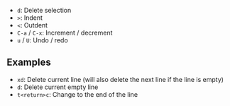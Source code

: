 - `d`: Delete selection
- `>`: Indent
- `<`: Outdent
- `C-a` / `C-x`: Increment / decrement
- `u` / `U`: Undo / redo

## Examples

- `xd`: Delete current line (will also delete the next line if the line is empty)
- `d`: Delete current empty line
- `t<return>c`: Change to the end of the line
